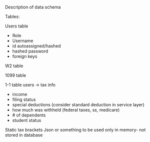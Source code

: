 Description of data schema

Tables:

Users table
- Role
- Username
- id autoassigned/hashed
- hashed password
- foreign keys



W2 table

1099 table

1-1 table users -> tax info
- income
- filing status
- special deductions (consider standard deduction in service layer)
- how much was withheld (federal taxes, ss, medicare)
- \# of dependents
- student status

Static tax brackets Json or something to be used only in memory- not stored in database